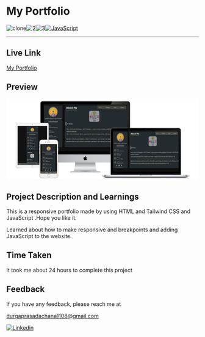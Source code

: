 # My Portfolio

![clone](https://img.shields.io/badge/Clone-Project-red)![2](https://img.shields.io/badge/Technologies-HTML%2FCSS%2FTailwind-blue)![3](https://img.shields.io/badge/Multi%20Device-Responsive-green)<a href='https://github.com/shivamkapasia0' target="_blank"><img alt='JavaScript' src='https://img.shields.io/badge/JavaScript-100000?style=flat-square&logo=JavaScript&logoColor=F7F7F3&labelColor=D7BD10&color=D7BD10'/></a>

---

## Live Link

[My Portfolio](https://myportfolio-dp1108.netlify.app/)

## Preview

![My Portfolio](/Images/Readme%20image%20png.png)

## Project Description and Learnings

This is a responsive portfolio  made by using HTML and Tailwind CSS and JavaScript .Hope you like it.

Learned about how to make responsive and breakpoints and adding JavaScript to the website.

## Time Taken

It took me about 24 hours to complete this project

## Feedback

If you have any feedback, please reach me at

[durgaprasadachana1108@gmail.com](mailto:durgaprasadachana1108@gmail.com)

<a href='https://www.linkedin.com/in/dp1108/' target="_blank"><img alt='Linkedin' src='https://img.shields.io/badge/Linkedin-100000?style=flat&logo=Linkedin&logoColor=white&labelColor=111FDD&color=1A1ADD'/></a>
